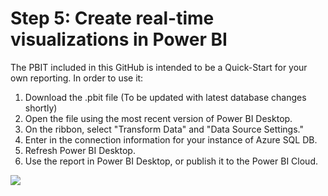 # Step 5: Create real-time visualizations in Power BI  

The PBIT included in this GitHub is intended to be a Quick-Start for your own reporting. In order to use it:

1. Download the .pbit file (To be updated with latest database changes shortly)
2. Open the file using the most recent version of Power BI Desktop. 
3. On the ribbon, select "Transform Data" and "Data Source Settings."
4. Enter in the connection information for your instance of Azure SQL DB.
5. Refresh Power BI Desktop.
6. Use the report in Power BI Desktop, or publish it to the Power BI Cloud.

![](https://github.com/nikitapitliya006/COVID19-ReturnToWork/blob/master/Screenshots/PBI-RegionalReport.png)
